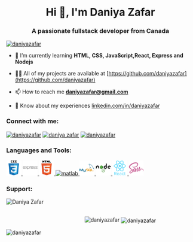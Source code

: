 <h1 align="center">Hi 👋, I'm Daniya Zafar</h1>
<h3 align="center">A passionate fullstack developer from Canada</h3>

<p align="left"> <a href="https://github.com/ryo-ma/github-profile-trophy"><img src="https://github-profile-trophy.vercel.app/?username=daniyazafar" alt="daniyazafar" /></a> </p>

- 🌱 I’m currently learning **HTML, CSS, JavaScript,React, Express and Nodejs**

- 👨‍💻 All of my projects are available at [https://github.com/daniyazafar](https://github.com/daniyazafar)

- 📫 How to reach me **daniyazafar@gmail.com**

- 📄 Know about my experiences [linkedin.com/in/daniyazafar](linkedin.com/in/daniyazafar)

<h3 align="left">Connect with me:</h3>
<p align="left">
<a href="https://linkedin.com/in/daniyazafar" target="blank"><img align="center" src="https://raw.githubusercontent.com/rahuldkjain/github-profile-readme-generator/master/src/images/icons/Social/linked-in-alt.svg" alt="daniyazafar" height="30" width="40" /></a>
<a href="https://fb.com/daniya zafar" target="blank"><img align="center" src="https://raw.githubusercontent.com/rahuldkjain/github-profile-readme-generator/master/src/images/icons/Social/facebook.svg" alt="daniya zafar" height="30" width="40" /></a>
<a href="https://instagram.com/daniyazafar" target="blank"><img align="center" src="https://raw.githubusercontent.com/rahuldkjain/github-profile-readme-generator/master/src/images/icons/Social/instagram.svg" alt="daniyazafar" height="30" width="40" /></a>
</p>

<h3 align="left">Languages and Tools:</h3>
<p align="left"> <a href="https://www.w3schools.com/css/" target="_blank" rel="noreferrer"> <img src="https://raw.githubusercontent.com/devicons/devicon/master/icons/css3/css3-original-wordmark.svg" alt="css3" width="40" height="40"/> </a> <a href="https://expressjs.com" target="_blank" rel="noreferrer"> <img src="https://raw.githubusercontent.com/devicons/devicon/master/icons/express/express-original-wordmark.svg" alt="express" width="40" height="40"/> </a> <a href="https://www.w3.org/html/" target="_blank" rel="noreferrer"> <img src="https://raw.githubusercontent.com/devicons/devicon/master/icons/html5/html5-original-wordmark.svg" alt="html5" width="40" height="40"/> </a> <a href="https://www.mathworks.com/" target="_blank" rel="noreferrer"> <img src="https://upload.wikimedia.org/wikipedia/commons/2/21/Matlab_Logo.png" alt="matlab" width="40" height="40"/> </a> <a href="https://www.mysql.com/" target="_blank" rel="noreferrer"> <img src="https://raw.githubusercontent.com/devicons/devicon/master/icons/mysql/mysql-original-wordmark.svg" alt="mysql" width="40" height="40"/> </a> <a href="https://nodejs.org" target="_blank" rel="noreferrer"> <img src="https://raw.githubusercontent.com/devicons/devicon/master/icons/nodejs/nodejs-original-wordmark.svg" alt="nodejs" width="40" height="40"/> </a> <a href="https://reactjs.org/" target="_blank" rel="noreferrer"> <img src="https://raw.githubusercontent.com/devicons/devicon/master/icons/react/react-original-wordmark.svg" alt="react" width="40" height="40"/> </a> <a href="https://sass-lang.com" target="_blank" rel="noreferrer"> <img src="https://raw.githubusercontent.com/devicons/devicon/master/icons/sass/sass-original.svg" alt="sass" width="40" height="40"/> </a> </p>

<h3 align="left">Support:</h3>
<p><a href="https://www.buymeacoffee.com/Daniya Zafar"> <img align="left" src="https://cdn.buymeacoffee.com/buttons/v2/default-yellow.png" height="50" width="210" alt="Daniya Zafar" /></a></p><br><br>

<p><img align="left" src="https://github-readme-stats.vercel.app/api/top-langs?username=daniyazafar&show_icons=true&locale=en&layout=compact" alt="daniyazafar" /></p>

<p>&nbsp;<img align="center" src="https://github-readme-stats.vercel.app/api?username=daniyazafar&show_icons=true&locale=en" alt="daniyazafar" /></p>

<p><img align="center" src="https://github-readme-streak-stats.herokuapp.com/?user=daniyazafar&" alt="daniyazafar" /></p>
